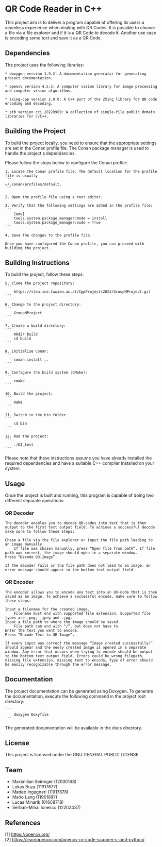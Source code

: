 <!-- Choose a meaningful title for your project -->
# QR Code Reader in C++

This project aim is to deliver a program capable of offering its users a seamless experience when dealing with QR Codes. It is possible to choose a file via a file explorer and if it is a QR Code to decode it. Another use case is encoding some text and save it as a QR Code. 

## Dependencies

The project uses the following libraries:

    * doxygen version 1.9.2: A documentation generator for generating project documentation.

    * opencv version 4.5.5: A computer vision library for image processing and computer vision algorithms.

    * zxing-cpp version 2.0.0: A C++ port of the ZXing library for QR code encoding and decoding.
    
    * stb version cci.20220909: A collection of single-file public domain libraries for C/C++.

## Building the Project

To build the project locally, you need to ensure that the appropriate settings are set in the Conan profile file. The Conan package manager is used to handle the project's dependencies.

Please follow the steps below to configure the Conan profile:

    1. Locate the Conan profile file. The default location for the profile file is usually 
    ```
    ~/.conan/profiles/default.
    ```
    
    2. Open the profile file using a text editor.

    3. Verify that the following settings are added in the profile file:
    ```
        [env]
        tools.system.package_manager:mode = install
        tools.system.package_manager:sudo = True
    ```

    4. Save the changes to the profile file.

    Once you have configured the Conan profile, you can proceed with building the project.

## Building Instructions

To build the project, follow these steps:

    5. Clone the project repository:
    ```
        https://stea.iue.tuwien.ac.at/CppProjects2023/GroupNProject.git
    ```

    6. Change to the project directory:
    ```
        GroupNProject
    ```

    7. Create a build directory:
    ```
        mkdir build
        cd build
    ```

    8. Initialize Conan:
    ```
        conan install ..
    ```

    9. Configure the build system (CMake):
    ```
        cmake ..
    ```

    10. Build the project:
    ```
        make
    ```

    11. Switch to the bin folder
    ```
        cd bin
    ```

    12. Run the project:
    ```
        ./UI_test
    ```

Please note that these instructions assume you have already installed the required dependencies and have a suitable C++ compiler installed on your system.

## Usage
Once the project is built and running, this program is capable of doing two different separate operations:

### QR Decoder 
    The decoder enables you to decode QR-codes into text that is then output to the first text output field. To achieve a successful decode make sure to follow these steps:

    Chose a file via the file explorer or input the file path leading to an image manually.
        If file was chosen manually, press “Open file from path”. If file path was correct, the image should open in a separate window.
    Press “Decode QR-Image”.

    If the decoder fails or the file path does not lead to an image, an error message should appear in the bottom text output field.

### QR Encoder
    The encoder allows you to encode any text into an QR-Code that is then saved as an image. To achieve a successful encode, make sure to follow these steps:

    Input a filename for the created image.
        Filename must end with supported file extension. Supported file types are .png, .jpeg and .jpg.
    Input a file path to where the image should be saved.
        File path can end with “/”, but does not have to.
    Enter the text you want to encode.
    Press “Encode Text to QR-Image”.

    If every input was correct the message “Image created successfully!” should appear and the newly created image is opened in a separate window. Any error that occurs when trying to encode should be output to the bottom text output field. Errors could be wrong filepath, missing file extension, missing text to encode… Type of error should be easily recognizable through the error message.

## Documentation

The project documentation can be generated using Doxygen. To generate the documentation, execute the following command in the project root directory:

    ```
        doxygen Doxyfile
    ```

The generated documentation will be available in the docs directory.

## License
This project is licensed under the GNU GENERAL PUBLIC LICENSE

## Team
<!-- A list of team mebers including student ID and their tasks.
NOTE: "Testing" is not a valid task: EVERY memeber should immediately write tests for the components they implemented. However, there should be one person tying all tests together and creating some end-to-end tests. -->
- Maximilian Seiringer (12030168)
- Lukas Buza (11917677)
- Matteo Ingegneri (11917678)
- Mario Lang (11901887)
- Lucas Minarik (01608718)
- Serban-Mihai Ionescu  (12202437)


## References
[1] https://opencv.org/<br>
[2] https://learnopencv.com/opencv-qr-code-scanner-c-and-python/<br>
